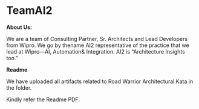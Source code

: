 # TeamAI2

**About Us:**

We are a team of Consulting Partner, Sr. Architects and Lead Developers from Wipro. We go by thename AI2 representative of the practice that we lead at Wipro—AI, Automation& Integration. AI2 is “Architecture Insights too.”

**Readme**

We have uploaded all artifacts related to Road Warrior Architectural Kata in the folder.

Kindly refer the Readme PDF. 
